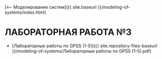 [⟵ Моделирование систем]({{ site.baseurl }}/modeling-of-systems/index.html)

# **ЛАБОРАТОРНАЯ РАБОТА №3**

* [Лабораторные работы по GPSS (1-5)]({{ site.repository-files-baseurl }}/modeling-of-systems/Лабораторные работы по GPSS (1-5).pdf)
